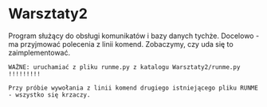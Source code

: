 # Warsztaty2

Program służący do obsługi komunikatów i bazy danych tychże. Docelowo - ma przyjmować polecenia z linii komend. Zobaczymy, czy uda się to zaimplementować. 

	WAŻNE: uruchamiać z pliku runme.py z katalogu Warsztaty2/runme.py !!!!!!!!!   

	Przy próbie wywołania z linii komend drugiego istniejącego pliku RUNME - wszystko się krzaczy. 


